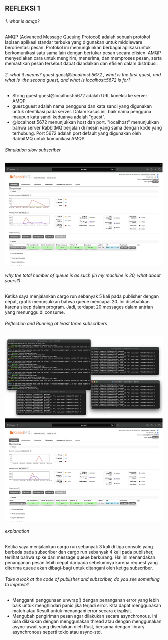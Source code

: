 ## REFLEKSI 1
###### 1. what is amqp? 
AMQP (Advanced Message Queuing Protocol) adalah sebuah protokol lapisan aplikasi standar terbuka yang digunakan untuk middleware berorientasi pesan. Protokol ini memungkinkan berbagai aplikasi untuk berkomunikasi satu sama lain dengan bertukar pesan secara efisien. AMQP menyediakan cara untuk mengirim, menerima, dan memproses pesan, serta memastikan pesan tersebut dapat diandalkan dan efisien dalam distribusi.

###### 2. what it means? guest:guest@localhost:5672 , what is the first quest, and what is  the second guest, and what is localhost:5672 is for? 
- String guest:guest@localhost:5672 adalah URL koneksi ke server AMQP.
- guest:guest adalah nama pengguna dan kata sandi yang digunakan untuk otentikasi pada server. Dalam kasus ini, baik nama pengguna maupun kata sandi keduanya adalah "guest".
- @localhost:5672 menunjukkan host dan port. "localhost" menunjukkan bahwa server RabbitMQ berjalan di mesin yang sama dengan kode yang terhubung. Port 5672 adalah port default yang digunakan oleh RabbitMQ untuk komunikasi AMQP.

###### Simulation slow subscriber
![Commit 3](assets/images/commit3.png)
###### why the total number of queue is as such (in my machine is 20, what about yours?)
Ketika saya menjalankan cargo run sebanyak 5 kali pada publisher dengan cepat, grafik menunjukkan bahwa queue mencapai 20. Ini disebabkan karena sleep dalam program. Jadi, terdapat 20 messages dalam antrian yang menunggu di consume.

###### Reflection and Running at least three subscribers
![Commit 4-1](assets/images/commit4-1.png)
![Commit 4-2](assets/images/commit4-2.png)
###### explanation
Ketika saya menjalankan cargo run sebanyak 3 kali di tiga console yang berbeda pada subscriber dan cargo run sebanyak 4 kali pada publisher, terlihat bahwa spike dari message queue berkurang. Hal ini menandakan penanganan pesan lebih cepat daripada sebelumnya karena request yang diterima queue akan dibagi-bagi untuk ditangani oleh ketiga subscriber.
###### Take a look at the code of publisher and subscriber, do you see something to improve?
- Mengganti penggunaan unwrap() dengan penanganan error yang lebih baik untuk menghindari panic jika terjadi error. KIta dapat menggunakan match atau Result untuk menangani error secara eksplisit.
- Mengubah pengiriman pesan agar dilakukan secara asynchronous. Ini bisa dilakukan dengan menggunakan thread atau dengan menggunakan async-await yang disediakan oleh Rust, bersama dengan library asynchronous seperti tokio atau async-std.